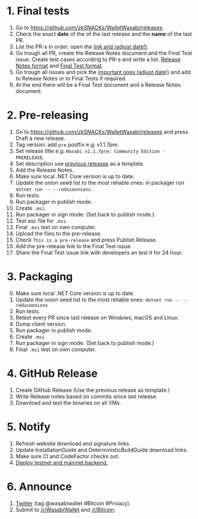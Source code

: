 # 1. Final tests

1. Go to https://github.com/zkSNACKs/WalletWasabi/releases.
2. Check the exact **date** of the of the last release and the **name** of the last PR.
3. List the PR-s in order, open the [link and (adjust date!)](https://github.com/zkSNACKs/WalletWasabi/pulls?q=is%3Apr+merged%3A%3E%3D2019-07-07+sort%3Aupdated-asc).
4. Go trough all PR, create the Release Notes document and the Final Test issue. Create test cases according to PR-s and write a list.  [Release Notes format](https://github.com/zkSNACKs/WalletWasabi/releases/tag/v1.1.6) and [Final Test format](https://github.com/zkSNACKs/WalletWasabi/issues/2227).
5. Go trough all issues and pick the [important ones (adjust date!)](https://github.com/zkSNACKs/WalletWasabi/issues?utf8=%E2%9C%93&q=is%3Aissue+closed%3A%3E%3D2019-07-07+sort%3Aupdated-asc+) and add to Release Notes or to Final Tests if required.
6. At the end there will be a Final Test document and a Release Notes document.

# 2. Pre-releasing

1. Go to https://github.com/zkSNACKs/WalletWasabi/releases and press Draft a new release.
2. Tag version: add `pre` postfix e.g: v1.1.7pre.
3. Set release title e.g: `Wasabi v1.1.7pre: Community Edition - PRERELEASE`.
4. Set description use [previous releases](https://github.com/zkSNACKs/WalletWasabi/releases/tag/1.1.7pre) as a template. 
5. Add the Release Notes.
6. Make sure local .NET Core version is up to date.
7. Update the onion seed list to the most reliable ones: in packager run `dotnet run -- --reduceonions`.
8. Run tests.
9. Run packager in publish mode.
10. Create `.msi`.
11. Run packager in sign mode. (Set back to publish mode.).
12. Test asc file for `.msi`.
12. Final `.msi` test on own computer.
13. Upload the files to the pre-release.
14. Check `This is a pre-release` and press Publish Release.
15. Add the pre-release link to the Final Test issue.
16. Share the Final Test issue link with developers an test it for 24 hour. 

# 3. Packaging

0. Make sure local .NET Core version is up to date.
1. Update the onion seed list to the most reliable ones: `dotnet run -- --reduceonions`
2. Run tests.
3. Retest every PR since last release on Windows, macOS and Linux.
4. Dump client version.
5. Run packager in publish mode.
6. Create `.msi`
7. Run packager in sign mode. (Set back to publish mode.)
8. Final `.msi` test on own computer.

# 4. GitHub Release

1. Create GitHub Release (Use the previous release as template.)
2. Write Release notes based on commits since last release.
3. Download and test the binaries on all VMs.

# 5. Notify

1. Refresh website download and signature links.
2. Update InstallationGuide and DeterministicBuildGuide download links.
3. Make sure CI and CodeFactor checks out.
4. [Deploy testnet and mainnet backend.](https://github.com/zkSNACKs/WalletWasabi/blob/master/WalletWasabi.Documentation/BackendDeployment.md#update)

# 6. Announce

1. [Twitter](https://twitter.com) (tag @wasabiwallet #Bitcoin #Privacy).
2. Submit to [/r/WasabiWallet](https://old.reddit.com/r/WasabiWallet/) and [/r/Bitcoin](https://old.reddit.com/r/Bitcoin/).

